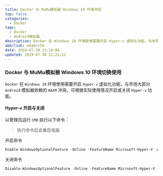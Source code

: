 ```yaml
---
title: Docker 与 MuMu模拟器 Windows 10 环境冲突
top: false
categories:
  - Docker
tags:
  - Docker
  - Android模拟器
description: Docker 在 Windows 10 环境使用需要开启 Hyper-v 虚拟化功能，与市场大部分 Android 模拟器依赖的 HAXM 冲突。
abbrlink: e0a9cc56
date: 2019-07-30 11:14:04
updated: 2019-07-30 11:21:12
---
```


### Docker 与 MuMu模拟器 Windows 10 环境切换使用

`Docker` 在 `Windows 10` 环境使用需要开启 `Hyper-v` 虚拟化功能，与市场大部分 `Android` 模拟器依赖的 `HAXM` 冲突。可根据实际使用情况开启或关闭 `Hyper-v` 功能。

#### Hyper-v 开启与关闭

以管理员运行 `CMD` 执行以下命令：

> 执行命令后会重启电脑

开启命令

```powershell
Enable-WindowsOptionalFeature -Online -FeatureName Microsoft-Hyper-V -All
```

关闭命令

```powershell
Disable-WindowsOptionalFeature -Online -FeatureName Microsoft-Hyper-V
```




